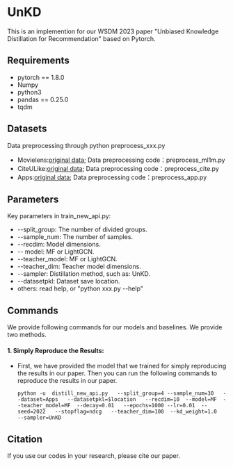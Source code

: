# UnKD
This is an implemention for our WSDM 2023 paper "Unbiased Knowledge Distillation for Recommendation" based on Pytorch.

## Requirements
+ pytorch == 1.8.0
+ Numpy
+ python3
+ pandas == 0.25.0
+ tqdm

## Datasets
Data preprocessing through python preprocess_xxx.py
+ Movielens:[original data](https://grouplens.org/datasets/movielens/);  Data preprocessing code：preprocess_ml1m.py
+ CiteULike:[original data](https://github.com/changun/CollMetric); Data preprocessing code：preprocess_cite.py
+ Apps:[original data](http://jmcauley.ucsd.edu/data/amazon/links.html); Data preprocessing code：preprocess_app.py

## Parameters
Key parameters in train_new_api.py:
+ --split_group: The number of divided groups.
+ --sample_num: The number of samples.
+ --recdim: Model dimensions.
+ -- model: MF or LightGCN.
+ --teacher_model: MF or LightGCN.
+ --teacher_dim: Teacher model dimensions.
+ --sampler: Distillation method, such as: UnKD.
+ --datasetpkl: Dataset save location.
+ others: read help, or "python xxx.py --help"

## Commands 
We provide following commands for our models and baselines.
We provide two methods.
#### 1. Simply Reproduce the Results:
+ First, we have provided the model that we trained for simply reproducing the results in our paper. Then you can run the following commands to reproduce the results in our paper.
  ```
  python -u  distill_new_api.py   --split_group=4 --sample_num=30   --dataset=Apps   --datasetpkl=$location   --recdim=10  --model=MF  --teacher_model=MF  --decay=0.01   --epochs=1000 --lr=0.01  --seed=2022   --stopflag=ndcg   --teacher_dim=100  --kd_weight=1.0   --sampler=UnKD
  ```
 
## Citation
If you use our codes in your research, please cite our paper.

